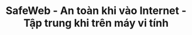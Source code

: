 ---
title: SafeWeb - An toàn khi vào Internet - Tập trung khi trên máy vi tính
meta:
    description: SafeWeb giúp bạn kiểm soát môi trường máy vi tính và Internet, tạo không gian an toàn để làm việc hoặc học tập.
    image: /static/img/safeweb-app-tracking.jpg
header:
    part1: An toàn khi vào Internet
    part2: Tập trung khi trên máy vi tính
    part3: Thật đơn giản!
    part4: Chỉ cần mở điện thoại vào cloud và bật chế độ focus để chặn những website, những ứng dụng không phù hợp khi đang trong giờ làm việc hoặc đang trong giờ học.
    button1: Đăng nhập
    button2: Đăng ký
    button3: Tải app
topic:
    head: Các tính năng chính
    part1: Tạo môi trường tập trung
    message1: Chặn các website không phù hợp khi đang làm việc. Khoá các ứng dụng giải trí khi đang học bài.
    part2: Liệt kê thời gian bị lãng phí
    message2: Thời gian vào internet hoặc thời gian sử dụng các ứng dụng đều được ghi vào bảng kê.
    part3: Báo cáo thời gian thực
    message3: Báo cáo bằng biểu đồ trên web admin hoặc gửi email cảnh báo có người vi phạm chính sách.
feature:
    part1:
        head: Chặn các trang web nguy hiểm, độc hại
        message: Chỉ cần mở điện thoại di động là bạn biết được ngay con mình đang làm gì trên máy vi tính, đang chơi game hay là vào mạng xã hội?
        detail: Từ bảng dữ liệu thời gian thực, bạn có thể chặn ngay lập tức những trang web không phù hợp hoặc những app không được dùng.
        button: Đọc Thêm
        url: blog/protecting-your-child-online
    part2:
        head: Tạo môi trường sạch để tập trung học hành
        message: Khi online, rất nhiều thứ hấp dẫn, lôi cuốn sẽ làm cho các con mất tập trung. Bạn hãy tạo ngay danh sách trắng chỉ chứa những trang web và các app dành riêng cho việc học tập.
        detail: Các app game hoặc trang mạng xã hội sẽ được sử dụng trở lại sau giờ học. Bạn chỉ cần tắt chế độ danh sách trắng hoặc hẹn giờ chuyển chế độ.
        button: Đọc Thêm
        url: blog/focus-while-studying
    part3:
        head: Điều khiển máy vi tính chạy lệnh từ xa
        message: SafeWeb phát triển nền tảng cloud cho phép bạn chạy các lệnh PowerShell trên máy vi tính giống như một quản trị viên IT nhưng lệnh được gửi đi từ web.
        detail: Bạn cũng có thể sử dụng điện thoại di động để điều khiển các robot RPA trên nhiều máy vi tính khác nhau cùng một lúc. Kết quả chạy RPA ở các máy vi tính sẽ được cập nhật liên tục trên dashboard của web.
        button: Đọc Thêm
        url: blog/remote-tagui-rpa
payment:
    title: Bảng giá
    unit: NGƯỜI/TH
    free:
        type: MIỄN PHÍ
        price: 0
        service1: • Tối đa 2 máy vi tính
        service2: • Tối đa 4 người/máy
        service3: • Không chế độ tập trung
        service4: • Không web an toàn
        service5: • Chặn web đen không giới hạn
        button: Dùng ngay
    standard:
        type: TIÊU CHUẨN
        price: 2
        service1: • Tối đa 20 máy vi tính
        service2: • Tối đa 40 người/máy
        service3: • Có chế độ tập trung
        service4: • Tối đa 20 web an toàn
        service5: • Chặn web đen không giới hạn
        button: Dùng ngay
    premium:
        type: CAO CẤP
        price: 6
        service1: • Không giới hạn số máy vi tính
        service2: • Không giới hạn số người/máy
        service3: • Tự động vào chế độ tập trung
        service4: • Không giới hạn số web an toàn
        service5: • Chặn web đen không giới hạn
        button: Dùng ngay
footer:
    title: Liên hệ
    part1: Bạn gặp sự cố hoặc muốn góp ý về tính năng,
    part2: hãy liên hệ với chúng tôi theo địa chỉ bên dưới.
    email: qa@safeweb.app
    phone: +84-989-550-390
    address: Hanoi, Vietnam
submit:
    name: Họ và tên
    email: Địa chỉ email
    message: Nội dung
    button: Gửi
---